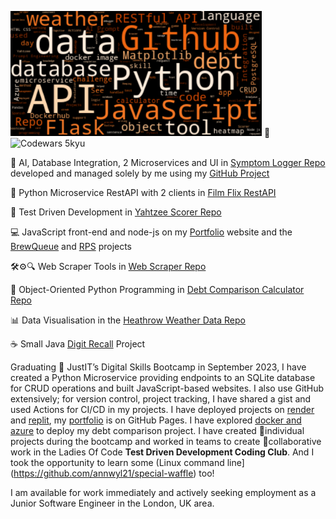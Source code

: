 ![Ellen Houghton Skills Word Cloud](https://github.com/annwyl21/annwyl21.github.io/blob/main/images/github_profile_image.png) 
👋 ![Codewars 5kyu](https://www.codewars.com/users/annwyl21/badges/micro)

&#129302; AI, Database Integration, 2 Microservices and UI in [Symptom Logger Repo](https://github.com/annwyl21/symptom_logger_ui) developed and managed solely by me using my [GitHub Project](https://github.com/users/annwyl21/projects/8)

🐍 Python Microservice RestAPI with 2 clients in [Film Flix RestAPI](https://github.com/annwyl21/FilmFlixRestAPI)

&#129514; Test Driven Development in [Yahtzee Scorer Repo](https://github.com/annwyl21/yahtzee)

&#128187; JavaScript front-end and node-js on my [Portfolio](https://annwyl21.github.io/) website and the [BrewQueue](https://annwyl21.github.io/Fulfillment/index.html) and [RPS](https://annwyl21.github.io/RockPaperScissors/Assignment_5_Ellen_2of3.html) projects

🛠️⚙️🔍 Web Scraper Tools in [Web Scraper Repo](https://github.com/annwyl21/webscraper)

&#128105; Object-Oriented Python Programming in [Debt Comparison Calculator Repo](https://github.com/annwyl21/debt_comparison)

&#128202; Data Visualisation in the [Heathrow Weather Data Repo](https://github.com/annwyl21/heatmap_weather)

☕ Small Java [Digit Recall](https://github.com/annwyl21/DigitRecall) Project

Graduating &#127979; JustIT’s Digital Skills Bootcamp in September 2023, I have created a Python Microservice providing endpoints to an SQLite database for CRUD operations and built JavaScript-based websites. 
I also use GitHub extensively; for version control, project tracking, I have shared a gist and used Actions for CI/CD in my projects. 
I have deployed projects on [render](https://github.com/annwyl21/FilmFlixRestAPI) and [replit](https://github.com/annwyl21/yahtzee), my [portfolio](https://annwyl21.github.io/) is on GitHub Pages. I have explored [docker and azure](https://github.com/annwyl21/debt_comparison) to deploy my debt comparison project.
I have created &#128195;individual projects during the bootcamp and worked in teams to create 🤝collaborative work in the Ladies Of Code **Test Driven Development Coding Club**.
And I took the opportunity to learn some (Linux command line](https://github.com/annwyl21/special-waffle) too!

I am available for work immediately and actively seeking employment as a Junior Software Engineer in the London, UK area.
